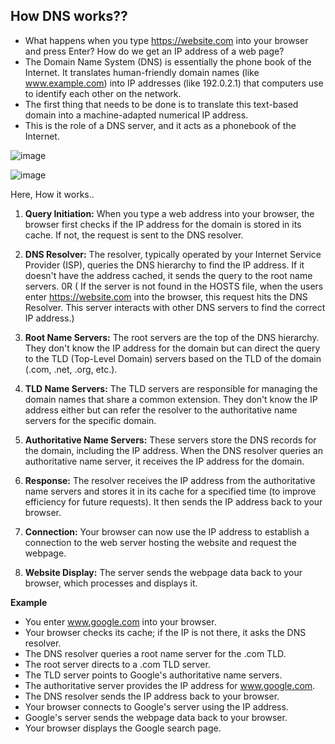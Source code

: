 ## How DNS works??
- What happens when you type https://website.com into your browser and press Enter? How do we get an IP address of a web page? 
- The Domain Name System (DNS) is essentially the phone book of the Internet. It translates human-friendly domain names (like www.example.com) into IP addresses (like 192.0.2.1) that computers use to identify each other on the network.
- The first thing that needs to be done is to translate this text-based domain into a machine-adapted numerical IP address. 
- This is the role of a DNS server, and it acts as a phonebook of the Internet.



![image](https://github.com/venkatdas/Interview_prep/assets/43024084/06678179-78a7-4fe7-884d-6d97771acb5c)



![image](https://github.com/venkatdas/Interview_prep/assets/43024084/2bb6d2aa-6093-4bf0-928f-4684d7d4b14c)

Here, How it works..

1) **Query Initiation:** When you type a web address into your browser, the browser first checks if the IP address for the domain is stored in its cache.
 If not, the request is sent to the DNS resolver.

2) **DNS Resolver:** The resolver, typically operated by your Internet Service Provider (ISP), queries the DNS hierarchy to find the IP address.
 If it doesn't have the address cached, it sends the query to the root name servers. 0R ( If the server is not found in the HOSTS file, when the users enter https://website.com into the browser, this request hits the DNS Resolver. This server interacts with other DNS servers to find the correct IP address.)

3) **Root Name Servers:** The root servers are the top of the DNS hierarchy. They don't know the IP address for the domain but can direct the query to the TLD (Top-Level Domain) servers based on the TLD of the domain (.com, .net, .org, etc.).
4) **TLD Name Servers:** The TLD servers are responsible for managing the domain names that share a common extension. They don't know the IP address either but can refer the resolver to the authoritative name servers for the specific domain.
5) **Authoritative Name Servers:** These servers store the DNS records for the domain, including the IP address. When the DNS resolver queries an authoritative name server, it receives the IP address for the domain.
6) **Response:** The resolver receives the IP address from the authoritative name servers and stores it in its cache for a specified time (to improve efficiency for future requests). It then sends the IP address back to your browser.
7) **Connection:** Your browser can now use the IP address to establish a connection to the web server hosting the website and request the webpage.
8) **Website Display:** The server sends the webpage data back to your browser, which processes and displays it.



**Example**


- You enter www.google.com into your browser.
- Your browser checks its cache; if the IP is not there, it asks the DNS resolver.
- The DNS resolver queries a root name server for the .com TLD.
- The root server directs to a .com TLD server.
- The TLD server points to Google's authoritative name servers.
- The authoritative server provides the IP address for www.google.com.
- The DNS resolver sends the IP address back to your browser.
- Your browser connects to Google's server using the IP address.
- Google's server sends the webpage data back to your browser.
- Your browser displays the Google search page.




  




